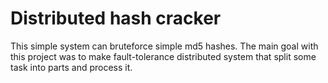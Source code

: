 # Distributed hash cracker

This simple system can bruteforce simple md5 hashes. The main goal with this project was to make fault-tolerance distributed system that split some task into parts and process it.
